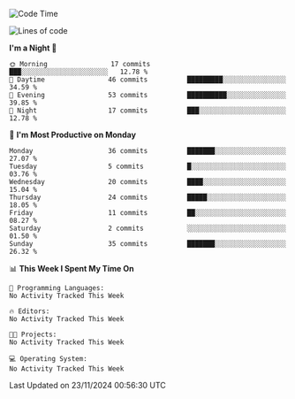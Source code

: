 <!--START_SECTION:waka-->
![Code Time](http://img.shields.io/badge/Code%20Time-218%20hrs%203%20mins-blue)

![Lines of code](https://img.shields.io/badge/From%20Hello%20World%20I%27ve%20Written-17.5%20thousand%20lines%20of%20code-blue)

**I'm a Night 🦉** 

```text
🌞 Morning                17 commits          ███░░░░░░░░░░░░░░░░░░░░░░   12.78 % 
🌆 Daytime                46 commits          █████████░░░░░░░░░░░░░░░░   34.59 % 
🌃 Evening                53 commits          ██████████░░░░░░░░░░░░░░░   39.85 % 
🌙 Night                  17 commits          ███░░░░░░░░░░░░░░░░░░░░░░   12.78 % 
```
📅 **I'm Most Productive on Monday** 

```text
Monday                   36 commits          ███████░░░░░░░░░░░░░░░░░░   27.07 % 
Tuesday                  5 commits           █░░░░░░░░░░░░░░░░░░░░░░░░   03.76 % 
Wednesday                20 commits          ████░░░░░░░░░░░░░░░░░░░░░   15.04 % 
Thursday                 24 commits          █████░░░░░░░░░░░░░░░░░░░░   18.05 % 
Friday                   11 commits          ██░░░░░░░░░░░░░░░░░░░░░░░   08.27 % 
Saturday                 2 commits           ░░░░░░░░░░░░░░░░░░░░░░░░░   01.50 % 
Sunday                   35 commits          ███████░░░░░░░░░░░░░░░░░░   26.32 % 
```


📊 **This Week I Spent My Time On** 

```text
💬 Programming Languages: 
No Activity Tracked This Week

🔥 Editors: 
No Activity Tracked This Week

🐱‍💻 Projects: 
No Activity Tracked This Week

💻 Operating System: 
No Activity Tracked This Week
```


 Last Updated on 23/11/2024 00:56:30 UTC
<!--END_SECTION:waka-->
